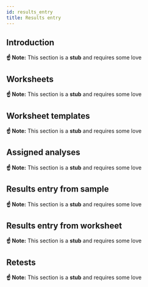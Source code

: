 ```yaml
---
id: results_entry
title: Results entry
---
```


## Introduction

**☝️ Note:** This section is a **stub** and requires some love

## Worksheets

**☝️ Note:** This section is a **stub** and requires some love

## Worksheet templates

**☝️ Note:** This section is a **stub** and requires some love

## Assigned analyses

**☝️ Note:** This section is a **stub** and requires some love

## Results entry from sample

**☝️ Note:** This section is a **stub** and requires some love

## Results entry from worksheet

**☝️ Note:** This section is a **stub** and requires some love

## Retests

**☝️ Note:** This section is a **stub** and requires some love
